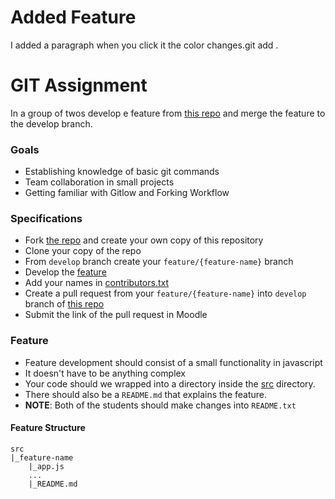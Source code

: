 # Added Feature
I added a paragraph when you click it the color changes.git add .

# GIT Assignment

In a group of twos develop e feature from [this repo](https://github.com/shpatg/life-assignment) and merge the feature to the develop branch.

### Goals

- Establishing knowledge of basic git commands
- Team collaboration in small projects
- Getting familiar with Gitlow and Forking Workflow

### Specifications

- Fork [the repo](https://github.com/shpatg/life-assignment) and create your own copy of this repository
- Clone your copy of the repo 
- From `develop` branch create your `feature/{feature-name}` branch
- Develop the [feature](#feature)
- Add your names in [contributors.txt](contributors.txt)
- Create a pull request from your `feature/{feature-name}` into `develop` branch of [this repo](https://github.com/shpatg/life-assignment)
- Submit the link of the pull request in Moodle 

### Feature
- Feature development should consist of a small functionality in javascript
- It doesn't have to be anything complex
- Your code should we wrapped into a directory inside the [src](src/) directory.
- There should also be a `README.md` that explains the feature.
- **NOTE**: Both of the students should make changes into `README.txt` 

####    Feature Structure
```
src
|_feature-name 
    |_app.js
    ...
    |_README.md    
```
